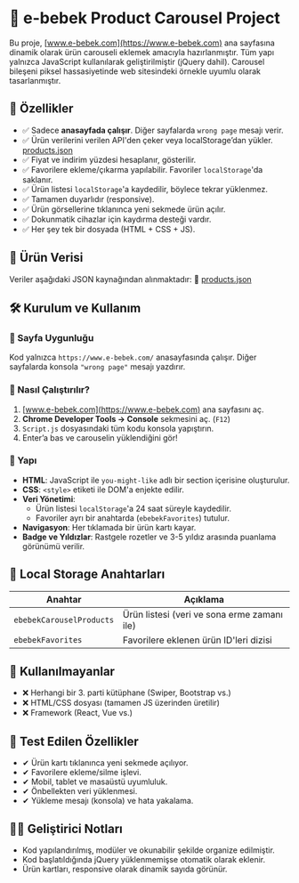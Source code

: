 # 🍼 e-bebek Product Carousel Project 

Bu proje, [www.e-bebek.com](https://www.e-bebek.com) ana sayfasına dinamik olarak ürün carouseli eklemek amacıyla hazırlanmıştır. Tüm yapı yalnızca JavaScript kullanılarak geliştirilmiştir (jQuery dahil). Carousel bileşeni piksel hassasiyetinde web sitesindeki örnekle uyumlu olarak tasarlanmıştır.

## 🎯 Özellikler

- ✅ Sadece **anasayfada çalışır**. Diğer sayfalarda `wrong page` mesajı verir.
- ✅ Ürün verilerini verilen API'den çeker veya localStorage’dan yükler.
  [products.json](https://gist.githubusercontent.com/sevindi/8bcbde9f02c1d4abe112809c974e1f49/raw/9bf93b58df623a9b16f1db721cd0a7a539296cf0/products.json)
- ✅ Fiyat ve indirim yüzdesi hesaplanır, gösterilir.
- ✅ Favorilere ekleme/çıkarma yapılabilir. Favoriler `localStorage`'da saklanır.
- ✅ Ürün listesi `localStorage`'a kaydedilir, böylece tekrar yüklenmez.
- ✅ Tamamen duyarlıdır (responsive).
- ✅ Ürün görsellerine tıklanınca yeni sekmede ürün açılır.
- ✅ Dokunmatik cihazlar için kaydırma desteği vardır.
- ✅ Her şey tek bir dosyada (HTML + CSS + JS).

## 🔗 Ürün Verisi

Veriler aşağıdaki JSON kaynağından alınmaktadır:
📌 [products.json](https://gist.githubusercontent.com/sevindi/8bcbde9f02c1d4abe112809c974e1f49/raw/9bf93b58df623a9b16f1db721cd0a7a539296cf0/products.json)

## 🛠 Kurulum ve Kullanım

### 📄 Sayfa Uygunluğu
Kod yalnızca `https://www.e-bebek.com/` anasayfasında çalışır. Diğer sayfalarda konsola `"wrong page"` mesajı yazdırır.

### 🚀 Nasıl Çalıştırılır?

1. [www.e-bebek.com](https://www.e-bebek.com) ana sayfasını aç.
2. **Chrome Developer Tools → Console** sekmesini aç. (`F12`)
3. `Script.js` dosyasındaki tüm kodu konsola yapıştırın.
4. Enter’a bas ve carouselin yüklendiğini gör!

### 📂 Yapı

- **HTML**: JavaScript ile `you-might-like` adlı bir section içerisine oluşturulur.
- **CSS**: `<style>` etiketi ile DOM'a enjekte edilir.
- **Veri Yönetimi**: 
  - Ürün listesi `localStorage`'a 24 saat süreyle kaydedilir.
  - Favoriler ayrı bir anahtarda (`ebebekFavorites`) tutulur.
- **Navigasyon**: Her tıklamada bir ürün kartı kayar.
- **Badge ve Yıldızlar**: Rastgele rozetler ve 3-5 yıldız arasında puanlama görünümü verilir.

## 🔑 Local Storage Anahtarları

| Anahtar               | Açıklama                                   |
|----------------------|--------------------------------------------|
| `ebebekCarouselProducts` | Ürün listesi (veri ve sona erme zamanı ile) |
| `ebebekFavorites`        | Favorilere eklenen ürün ID'leri dizisi      |

## 🚫 Kullanılmayanlar

- ❌ Herhangi bir 3. parti kütüphane (Swiper, Bootstrap vs.)
- ❌ HTML/CSS dosyası (tamamen JS üzerinden üretilir)
- ❌ Framework (React, Vue vs.)

## 🧪 Test Edilen Özellikler

- ✔ Ürün kartı tıklanınca yeni sekmede açılıyor.
- ✔ Favorilere ekleme/silme işlevi.
- ✔ Mobil, tablet ve masaüstü uyumluluk.
- ✔ Önbellekten veri yüklenmesi.
- ✔ Yükleme mesajı (konsola) ve hata yakalama.

## 🧑‍💻 Geliştirici Notları

- Kod yapılandırılmış, modüler ve okunabilir şekilde organize edilmiştir.
- Kod başlatıldığında jQuery yüklenmemişse otomatik olarak eklenir.
- Ürün kartları, responsive olarak dinamik sayıda görünür.



